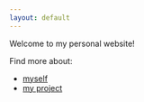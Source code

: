 ```yaml
---
layout: default
---
```


Welcome to my personal website!
 

Find more about:
- [myself](about)
- [my project](projects)